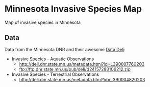 # Minnesota Invasive Species Map

Map of invasive species in Minnesota

## Data

Data from the Minnesota DNR and their awesome [Data Deli](http://deli.dnr.state.mn.us/):

* Invasive Species - Aquatic Observations
    * http://deli.dnr.state.mn.us/metadata.html?id=L390007760203
    * ftp://ftp.dnr.state.mn.us/pub/deli/d24157283106212.zip
* Invasive Species - Terrestrial Observations
    * http://deli.dnr.state.mn.us/metadata.html?id=L390004820203